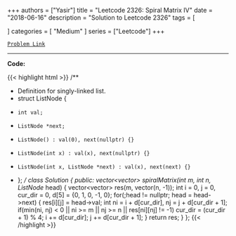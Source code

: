 
+++
authors = ["Yasir"]
title = "Leetcode 2326: Spiral Matrix IV"
date = "2018-06-16"
description = "Solution to Leetcode 2326"
tags = [
    
]
categories = [
    "Medium"
]
series = ["Leetcode"]
+++



[`Problem Link`](https://leetcode.com/problems/spiral-matrix-iv/description/)

---

**Code:**

{{< highlight html >}}
/**
 * Definition for singly-linked list.
 * struct ListNode {
 *     int val;
 *     ListNode *next;
 *     ListNode() : val(0), next(nullptr) {}
 *     ListNode(int x) : val(x), next(nullptr) {}
 *     ListNode(int x, ListNode *next) : val(x), next(next) {}
 * };
 */
class Solution {
public:
    vector<vector<int>> spiralMatrix(int m, int n, ListNode* head) {
        vector<vector<int>> res(m, vector<int>(n, -1));
        int i = 0, j = 0, cur_dir = 0, d[5] = {0, 1, 0, -1, 0};
        for(;head != nullptr; head = head->next) {
            res[i][j] = head->val;
            int ni = i + d[cur_dir], nj = j + d[cur_dir + 1];
            if(min(ni, nj) < 0 || ni >= m || nj >= n || res[ni][nj] != -1)
                cur_dir = (cur_dir + 1) % 4;
            i += d[cur_dir];
            j += d[cur_dir + 1];
        }
        return res;
    }
};
{{< /highlight >}}

